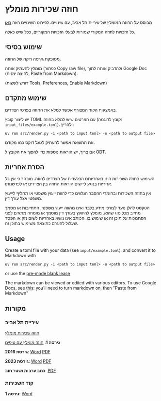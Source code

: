 # חוזה שכירות מומלץ
מבוסס על החוזה המומלץ של עיריית תל אביב, עם שינויים.
לפירוט השינויים ראה [כאן](https://github.com/tsvikas/lease-agreement-text/commits/main/)

כל הזכויות לחוזה המקורי שמורות לבעלי הזכויות המקוריים, ככל שיש כאלה.

## שימוש בסיסי
מסופקת [גירסה ריקה של החוזה](output/lease-blank.md).

מומלץ להעתיק אותה (כפתור Copy raw file), ולהדביק אותה לתוך Google Doc (לחיצה ימנית, Paste from Markdown).

(דורש לעשות Tools, Preferences, Enable Markdown)

## שימוש מתקדם
באמצעות הקוד המצורף אפשר למלא את החוזה בפרטי הצדדים.

יש ליצור קובץ TOML עם הפרטים שיש למלא בחוזה
(קובץ לדוגמה: `input_files/example.toml`).
ולהריץ:
```
uv run src/render.py -i <path to input toml> -o <path to output file>
```
את התוצאה אפשר להעתיק לגוגל דוקס כמו מקודם.

אם צריך, יש הוראות נוספות כדי להפוך את הקובץ ל ODT.

## הסרת אחריות
השימוש בחוזה השכירות הינו באחריותם הבלעדית של הצדדים לחוזה.
מובהר כי אין כל אחריות בנוגע ליישום הוראות החוזה בין הצדדים או לפרשנותו.

אין בחוזה השכירות ובחומרי ההסבר הנלווים כדי להוות ייעוץ משפטי או תחליף לייעוץ משפטי אצל עורך דין.

הטקסט להלן נועד לצורכי מידע בלבד ואינו מהווה ייעוץ משפטי, התחייבות או מסמך מחייב מכל סוג שהוא.
מומלץ להיוועץ בעורך דין מוסמך או מומחה מתאים לפני הסתמכות על תוכן זה או שימוש בו.
הכותב אינו נושא באחריות לשום נזק או הפסד שעלול להיגרם כתוצאה משימוש בתוכן זה.

## Usage
Create a toml file with your data (see `input/example.toml`), and convert it to Markdown with
```
uv run src/render.py -i <path to input toml> -o <path to output file>
```
or use the [pre-made blank lease](output/lease-blank.md)

The markdown can be viewed or edited with various editors.
To use Google Docs, see [this](https://support.google.com/docs/answer/12014036):
you'll need to turn markdown on, then "Paste from Markdown"

## מקורות
### עיריית תל אביב
[חוזה שכירות מומלץ](https://www.tel-aviv.gov.il/Residents/Assets/Pages/rent.aspx)

**גירסה 1**:
[חוזה מומלץ עם טיפים](https://www.tel-aviv.gov.il/Residents/Assets/Pages/hoze.aspx)

**גירסת 2016**:
[Word](https://www.tel-aviv.gov.il/Forms/חוזה%20שכירות%20עירוני%20מומלץ%20-%20עברית%20-%20קובץ%20word.docx)
[PDF](https://www.tel-aviv.gov.il/Forms/חוזה%20שכירות%20מומלץ.pdf)

**גירסת 2023**:
[Word](https://www.tel-aviv.gov.il/Forms/חוזה%20עירוני%20מומלץ%20-%20עדכון%202023.docx)
[PDF](https://www.tel-aviv.gov.il/Forms/חוזה%20עירוני%20מומלץ%20-%20עדכון%202023.pdf)

**כתב ערבות ושטר חוב**:
[PDF](https://www.tel-aviv.gov.il/Forms/כתב%20ערבות%20ושטר%20חוב.pdf)

### קוד השכירות
**גירסה 1**:
[Word](https://docs.wixstatic.com/ugd/e716da_f38c159dc8454a7d800ba5737b9ddc14.docx?dn=נוסח%20סופי%20חוזה%20מומלץ%20קוד%20השכירות.docx)
